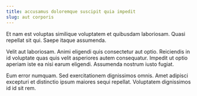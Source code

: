```yaml
---
title: accusamus doloremque suscipit quia impedit
slug: aut corporis
---
```


Et nam est voluptas similique voluptatem et quibusdam laboriosam. Quasi repellat sit qui. Saepe itaque assumenda.

Velit aut laboriosam. Animi eligendi quis consectetur aut optio. Reiciendis in id voluptate quas quis velit asperiores autem consequatur. Impedit ut optio aperiam iste ea nisi earum eligendi. Assumenda nostrum iusto fugiat.

Eum error numquam. Sed exercitationem dignissimos omnis. Amet adipisci excepturi et distinctio ipsum maiores sequi repellat. Voluptatem dignissimos id id sit rem.
